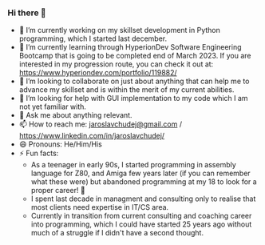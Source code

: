 ### Hi there 👋

- 🔭 I’m currently working on my skillset development in Python programming, which I started last december.
- 🌱 I’m currently learning through HyperionDev Software Engineering Bootcamp that is going to be completed end of March 2023. 
  If you are interested in my progression route, you can check it out at: https://www.hyperiondev.com/portfolio/119882/
- 👯 I’m looking to collaborate on just about anything that can help me to advance my skillset and is within the merit of my current abilities.
- 🤔 I’m looking for help with GUI implementation to my code which I am not yet familiar with.
- 💬 Ask me about anything relevant.
- 📫 How to reach me: jaroslavchudej@gmail.com / https://www.linkedin.com/in/jaroslavchudej/
- 😄 Pronouns: He/Him/His
- ⚡ Fun facts: 
  - As a teenager in early 90s, I started programming in assembly language for Z80, and Amiga few years later (if you can remember what these were) but abandoned programming at my 18 to look for a proper career! :thinking: 
  - I spent last decade in managment and consulting only to realise that most clients need expertise in IT/CS area.
  - Currently in transition from current consulting and coaching career into programming, which I could have started 25 years ago without much of a struggle if I didn't have a second thought.
